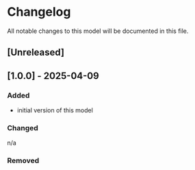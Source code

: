 # Changelog
All notable changes to this model will be documented in this file.

## [Unreleased]

## [1.0.0] - 2025-04-09
### Added
- initial version of this model

### Changed
n/a

### Removed

